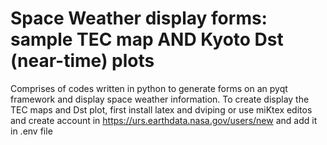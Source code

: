 # Space Weather display forms: sample TEC map AND Kyoto Dst (near-time) plots 
Comprises of codes written in python to generate forms on an pyqt framework and display space weather information. 
To create display the TEC maps and Dst plot, first install latex and dviping or use miKtex editos and create account in https://urs.earthdata.nasa.gov/users/new and add it in .env file
